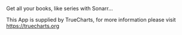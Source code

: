 

Get all your books, like series with Sonarr...

This App is supplied by TrueCharts, for more information please visit https://truecharts.org

